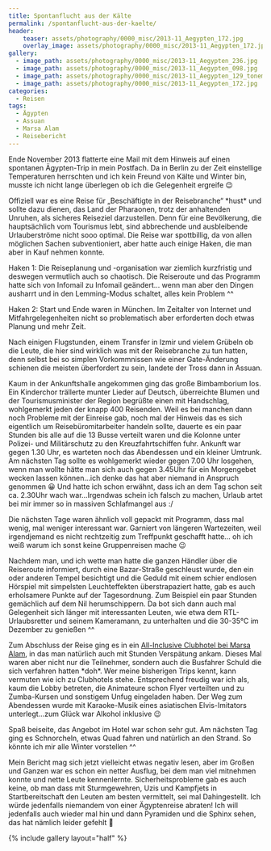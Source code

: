 ```yaml
---
title: Spontanflucht aus der Kälte
permalink: /spontanflucht-aus-der-kaelte/
header:
    teaser: assets/photography/0000_misc/2013-11_Aegypten_172.jpg
    overlay_image: assets/photography/0000_misc/2013-11_Aegypten_172.jpg
gallery:
  - image_path: assets/photography/0000_misc/2013-11_Aegypten_236.jpg
  - image_path: assets/photography/0000_misc/2013-11_Aegypten_098.jpg
  - image_path: assets/photography/0000_misc/2013-11_Aegypten_129_tonemapped.jpg
  - image_path: assets/photography/0000_misc/2013-11_Aegypten_172.jpg
categories:
  - Reisen
tags:
  - Ägypten
  - Assuan
  - Marsa Alam
  - Reisebericht
---
```

Ende November 2013 flatterte eine Mail mit dem Hinweis auf einen spontanen Ägypten-Trip in mein Postfach. 
Da in Berlin zu der Zeit einstellige Temperaturen herrschten und ich kein Freund von Kälte und Winter bin, 
musste ich nicht lange überlegen ob ich die Gelegenheit ergreife 😉

Offiziell war es eine Reise für „Beschäftigte in der Reisebranche“ \*hust\* und sollte dazu dienen, 
das Land der Pharaonen, trotz der anhaltenden Unruhen, als sicheres Reiseziel darzustellen. 
Denn für eine Bevölkerung, die hauptsächlich vom Tourismus lebt, sind abbrechende und ausbleibende Urlauberströme nicht sooo optimal. 
Die Reise war spottbillig, da von allen möglichen Sachen subventioniert, aber hatte auch einige Haken, die man aber in Kauf nehmen konnte.

Haken 1: Die Reiseplanung und -organisation war ziemlich kurzfristig und deswegen vermutlich auch so chaotisch. 
Die Reiseroute und das Programm hatte sich von Infomail zu Infomail geändert&#8230;
wenn man aber den Dingen ausharrt und in den Lemming-Modus schaltet, alles kein Problem ^^

Haken 2: Start und Ende waren in München. 
Im Zeitalter von Internet und Mitfahrgelegenheiten nicht so problematisch aber erforderten doch etwas Planung und mehr Zeit.

Nach einigen Flugstunden, einem Transfer in Izmir und vielem Grübeln ob die Leute, die hier sind wirklich was mit der Reisebranche zu tun hatten, 
denn selbst bei so simplen Vorkommnissen wie einer Gate-Änderung schienen die meisten überfordert zu sein, landete der Tross dann in Assuan.

Kaum in der Ankunftshalle angekommen ging das große Bimbamborium los. Ein Kinderchor trällerte munter Lieder auf Deutsch, 
überreichte Blumen und der Tourismusminister der Region begrüßte einen mit Handschlag, wohlgemerkt jeden der knapp 400 Reisenden. 
Weil es bei manchen dann noch Probleme mit der Einreise gab, noch mal der Hinweis das es sich eigentlich um Reisebüromitarbeiter handeln sollte, 
dauerte es ein paar Stunden bis alle auf die 13 Busse verteilt waren und die Kolonne unter Polizei- und Militärschutz zu den Kreuzfahrtschiffen fuhr. 
Ankunft war gegen 1.30 Uhr, es warteten noch das Abendessen und ein kleiner Umtrunk. 
Am nächsten Tag sollte es wohlgemerkt wieder gegen 7.00 Uhr losgehen, wenn man wollte hätte man sich auch 
gegen 3.45Uhr für ein Morgengebet wecken lassen können…ich denke das hat aber niemand in Anspruch genommen 😀 Und hatte ich schon erwähnt, 
dass ich an dem Tag schon seit ca. 2.30Uhr wach war&#8230;Irgendwas schein ich falsch zu machen, 
Urlaub artet bei mir immer so in massiven Schlafmangel aus :/

Die nächsten Tage waren ähnlich voll gepackt mit Programm, dass mal wenig, mal weniger interessant war. 
Garniert von längeren Wartezeiten, weil irgendjemand es nicht rechtzeitig zum Treffpunkt geschafft hatte&#8230;
oh ich weiß warum ich sonst keine Gruppenreisen mache 😉

Nachdem man, und ich wette man hatte die ganzen Händler über die Reiseroute informiert, durch eine Bazar-Straße geschleust wurde, 
den ein oder anderen Tempel besichtigt und die Geduld mit einem schier endlosen Hörspiel mit simpelsten Leuchteffekten überstrapaziert hatte, 
gab es auch erholsamere Punkte auf der Tagesordnung. Zum Beispiel ein paar Stunden gemächlich auf dem Nil herumschippern. 
Da bot sich dann auch mal Gelegenheit sich länger mit interessanten Leuten, wie etwa dem RTL-Urlaubsretter und seinem Kameramann, 
zu unterhalten und die 30-35°C im Dezember zu genießen ^^

Zum Abschluss der Reise ging es in ein [All-Inclusive Clubhotel bei Marsa Alam](http://www.sentidohotels.com/hotels/overview/hotels-egypt/marsa-alam/orientaldream/), 
in das man natürlich auch mit Stunden Verspätung ankam. Dieses Mal waren aber nicht nur die Teilnehmer, 
sondern auch die Busfahrer Schuld die sich verfahren hatten \*doh\*. Wer meine bisherigen Trips kennt, 
kann vermuten wie ich zu Clubhotels stehe. Entsprechend freudig war ich als, 
kaum die Lobby betreten, die Animateure schon Flyer verteilten und zu Zumba-Kursen und sonstigem Unfug eingeladen haben. 
Der Weg zum Abendessen wurde mit Karaoke-Musik eines asiatischen Elvis-Imitators unterlegt&#8230;zum Glück war Alkohol inklusive 😉

Spaß beiseite, das Angebot im Hotel war schon sehr gut. Am nächsten Tag ging es Schnorcheln, etwas Quad fahren und natürlich an den Strand. 
So könnte ich mir alle Winter vorstellen ^^

Mein Bericht mag sich jetzt vielleicht etwas negativ lesen, aber im Großen und Ganzen war es schon ein netter Ausflug, 
bei dem man viel mitnehmen konnte und nette Leute kennenlernte. Sicherheitsprobleme gab es auch keine, ob man dass mit Sturmgewehren, 
Uzis und Kampfjets in Startbereitschaft den Leuten am besten vermittelt, sei mal Dahingestellt.
Ich würde jedenfalls niemandem von einer Ägyptenreise abraten! Ich will jedenfalls auch wieder mal hin und dann Pyramiden und die Sphinx sehen, 
das hat nämlich leider gefehlt 🙁

{% include gallery layout="half" %}